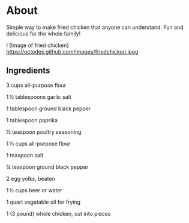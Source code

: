 # About
Simple way to make fried chicken that anyone can understand. Fun and delicious for the whole family!

! [Image of fried chicken]
https://octodex.github.com/images/friedchicken.jpeg


## Ingredients
3 cups all-purpose flour

1 ½ tablespoons garlic salt

1 tablespoon ground black pepper

1 tablespoon paprika

½ teaspoon poultry seasoning

1 ⅓ cups all-purpose flour

1 teaspoon salt

¼ teaspoon ground black pepper

2 egg yolks, beaten

1 ½ cups beer or water

1 quart vegetable oil for frying

1 (3 pound) whole chicken, cut into pieces
